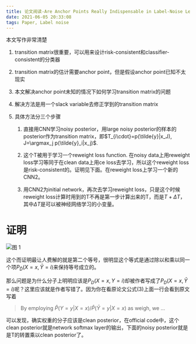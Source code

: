 ```yaml
---
title: 论文阅读-Are Anchor Points Really Indispensable in Label-Noise Learning
date: 2021-06-05 20:33:08
tags: Paper, Label noise
---
```

本文写作非常清楚
1. transition matrix很重要，可以用来设计risk-consistent和classifier-consistent的分类器

2. transition matrix的估计需要anchor point，但是假设anchor point已知不太现实

3. 本文解决anchor point未知的情况下如何学习transition matrix的问题

4. 解决方法是用一个slack variable去修正学到的transition matrix

5. 具体方法分三个步骤

   1. 直接用CNN学习noisy posterior，用large noisy posterior的样本的posterior作为transition matrix，即$T_{i\cdot}=p(\tilde{y}|x_J), J=\argmax_j p(\tilde{y}_i|x_j)$.

   2. 这个T被用于学习一个reweight loss function. 在noisy data上用reweight loss学习等同于在clean data上用ce loss去学习，所以这个reweight loss 是risk-consistent的。证明见下面。在reweight loss上学习一个新的CNN2。

   3. 用CNN2为initial network，再次去学习reweight loss，只是这个时候reweight loss计算时用到的T不再是第一步计算出来的T，而是$T+\Delta T$，其中$\Delta T$是可以被神经网络学习的小变量。


# 证明
![图 1](https://i.loli.net/2021/06/05/fgUmLO1CVvXyqap.png)  

这个而证明最让人费解的就是第二个等号，很明显这个等式是通过除以和乘以同一个项$P_{\bar{D}}(X=x,\bar{Y}=i)$来保持等号成立的。

那么问题是为什么分子上明明应该是$P_D(X=x,Y=i)$却被作者写成了$P_D(X=x,\bar{Y}=i)$呢？这里应该就是作者写错了。因为你在看原论文公式(3)上面一行会看到原文写着
> By employing $\hat{P}(Y=y|X=x)/\hat{P}(\bar{Y}=y|X=x)$ as weigh, we ...

可以发现，确实权重的分子应该是clean posterior，在official code中，这个clean posterior就是network softmax layer的输出，下面的noisy posterior就是是T的转置乘以clean posterior了。